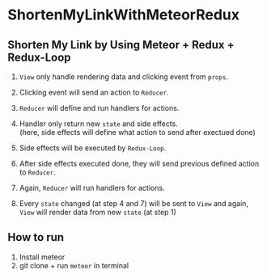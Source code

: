 # ShortenMyLinkWithMeteorRedux
## Shorten My Link by Using Meteor + Redux + Redux-Loop

1. `View` only handle rendering data and clicking event from `props`.  

2. Clicking event will send an action to `Reducer`.  

3. `Reducer` will define and run handlers for actions.  

4. Handler only return new `state` and side effects.  
(here, side effects will define what action to send after exectued done)

5. Side effects will be executed by `Redux-Loop`.  

6. After side effects executed done, they will send previous defined action to `Reducer`.  

7. Again, `Reducer` will run handlers for actions.  

8. Every `state` changed (at step 4 and 7) will be sent to `View` and again, `View` will render data from new `state` (at step 1)

## How to run

1. Install meteor  
2. git clone + run `meteor` in terminal
